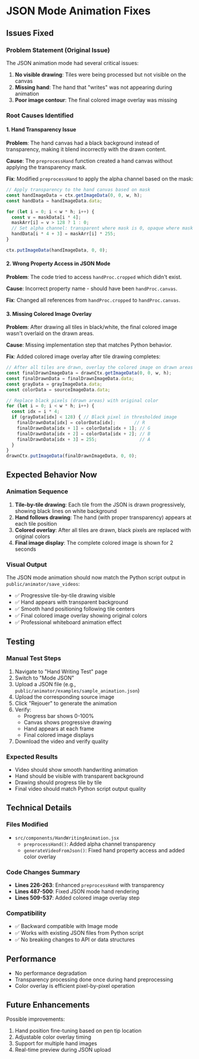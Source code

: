 # JSON Mode Animation Fixes

## Issues Fixed

### Problem Statement (Original Issue)
The JSON animation mode had several critical issues:
1. **No visible drawing**: Tiles were being processed but not visible on the canvas
2. **Missing hand**: The hand that "writes" was not appearing during animation
3. **Poor image contour**: The final colored image overlay was missing

### Root Causes Identified

#### 1. Hand Transparency Issue
**Problem**: The hand canvas had a black background instead of transparency, making it blend incorrectly with the drawn content.

**Cause**: The `preprocessHand` function created a hand canvas without applying the transparency mask.

**Fix**: Modified `preprocessHand` to apply the alpha channel based on the mask:
```javascript
// Apply transparency to the hand canvas based on mask
const handImageData = ctx.getImageData(0, 0, w, h);
const handData = handImageData.data;

for (let i = 0; i < w * h; i++) {
  const v = maskData[i * 4];
  maskArr[i] = v > 128 ? 1 : 0;
  // Set alpha channel: transparent where mask is 0, opaque where mask is 1
  handData[i * 4 + 3] = maskArr[i] * 255;
}

ctx.putImageData(handImageData, 0, 0);
```

#### 2. Wrong Property Access in JSON Mode
**Problem**: The code tried to access `handProc.cropped` which didn't exist.

**Cause**: Incorrect property name - should have been `handProc.canvas`.

**Fix**: Changed all references from `handProc.cropped` to `handProc.canvas`.

#### 3. Missing Colored Image Overlay
**Problem**: After drawing all tiles in black/white, the final colored image wasn't overlaid on the drawn areas.

**Cause**: Missing implementation step that matches Python behavior.

**Fix**: Added colored image overlay after tile drawing completes:
```javascript
// After all tiles are drawn, overlay the colored image on drawn areas
const finalDrawnImageData = drawnCtx.getImageData(0, 0, w, h);
const finalDrawnData = finalDrawnImageData.data;
const grayData = grayImageData.data;
const colorData = sourceImageData.data;

// Replace black pixels (drawn areas) with original color
for (let i = 0; i < w * h; i++) {
  const idx = i * 4;
  if (grayData[idx] < 128) { // Black pixel in thresholded image
    finalDrawnData[idx] = colorData[idx];       // R
    finalDrawnData[idx + 1] = colorData[idx + 1]; // G
    finalDrawnData[idx + 2] = colorData[idx + 2]; // B
    finalDrawnData[idx + 3] = 255;                // A
  }
}
drawnCtx.putImageData(finalDrawnImageData, 0, 0);
```

## Expected Behavior Now

### Animation Sequence
1. **Tile-by-tile drawing**: Each tile from the JSON is drawn progressively, showing black lines on white background
2. **Hand follows drawing**: The hand (with proper transparency) appears at each tile position
3. **Colored overlay**: After all tiles are drawn, black pixels are replaced with original colors
4. **Final image display**: The complete colored image is shown for 2 seconds

### Visual Output
The JSON mode animation should now match the Python script output in `public/animator/save_videos`:
- ✅ Progressive tile-by-tile drawing visible
- ✅ Hand appears with transparent background
- ✅ Smooth hand positioning following tile centers
- ✅ Final colored image overlay showing original colors
- ✅ Professional whiteboard animation effect

## Testing

### Manual Test Steps
1. Navigate to "Hand Writing Test" page
2. Switch to "Mode JSON"
3. Upload a JSON file (e.g., `public/animator/examples/sample_animation.json`)
4. Upload the corresponding source image
5. Click "Rejouer" to generate the animation
6. Verify:
   - Progress bar shows 0-100%
   - Canvas shows progressive drawing
   - Hand appears at each frame
   - Final colored image displays
7. Download the video and verify quality

### Expected Results
- Video should show smooth handwriting animation
- Hand should be visible with transparent background
- Drawing should progress tile by tile
- Final video should match Python script output quality

## Technical Details

### Files Modified
- `src/components/HandWritingAnimation.jsx`
  - `preprocessHand()`: Added alpha channel transparency
  - `generateVideoFromJson()`: Fixed hand property access and added color overlay

### Code Changes Summary
- **Lines 226-263**: Enhanced `preprocessHand` with transparency
- **Lines 487-500**: Fixed JSON mode hand rendering
- **Lines 509-537**: Added colored image overlay step

### Compatibility
- ✅ Backward compatible with Image mode
- ✅ Works with existing JSON files from Python script
- ✅ No breaking changes to API or data structures

## Performance
- No performance degradation
- Transparency processing done once during hand preprocessing
- Color overlay is efficient pixel-by-pixel operation

## Future Enhancements
Possible improvements:
1. Hand position fine-tuning based on pen tip location
2. Adjustable color overlay timing
3. Support for multiple hand images
4. Real-time preview during JSON upload
